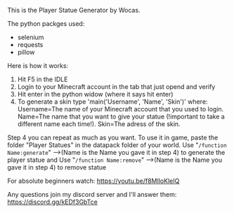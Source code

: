 This is the Player Statue Generator by Wocas.

The python packges used:
- selenium
- requests
- pillow


Here is how it works:
1) Hit F5 in the IDLE 
2) Login to your Minecraft account in the tab that just opend and verify 
3) Hit enter in the python widow (where it says hit enter) 
4) To generate a skin type 'main('Username', 'Name', 'Skin')' where:
   Username=The name of your Minecraft account that you used to login.
   Name=The name that you want to give your statue (!important to take a different name each time!).
   Skin=The adress of the skin.
   
Step 4 you can repeat as much as you want. To use it in game, paste the folder "Player Statues" in the datapack folder of your world.
Use "```/function Name:generate```" -->(Name is the Name you gave it in step 4) to generate the player statue and 
Use "```/function Name:remove```" -->(Name is the Name you gave it in step 4) to remove statue

For absolute beginners watch: https://youtu.be/f8MlIoKleIQ

Any questions join my discord server and I'll answer them: https://discord.gg/kEDf3GbTce
